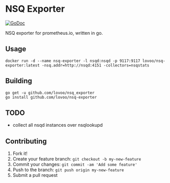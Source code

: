# NSQ Exporter

[![GoDoc](https://godoc.org/github.com/lovoo/nsq-exporter?status.svg)](https://godoc.org/github.com/lovoo/nsq-exporter)

NSQ exporter for prometheus.io, written in go.

## Usage

    docker run -d --name nsq-exporter -l nsqd:nsqd -p 9117:9117 lovoo/nsq-exporter:latest -nsq.addr=http://nsqd:4151 -collectors=nsqstats

## Building

    go get -u github.com/lovoo/nsq_exporter
    go install github.com/lovoo/nsq-exporter

## TODO

* collect all nsqd instances over nsqlookupd

## Contributing

1. Fork it!
2. Create your feature branch: `git checkout -b my-new-feature`
3. Commit your changes: `git commit -am 'Add some feature'`
4. Push to the branch: `git push origin my-new-feature`
5. Submit a pull request
